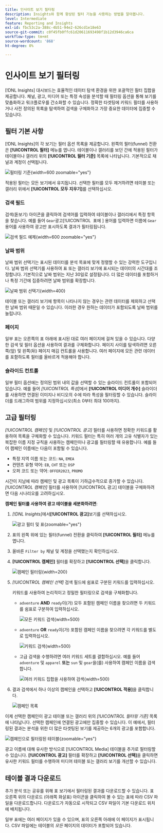 ```yaml
---
title: 인사이트 보기 필터링
description: Insights와 함께 향상된 필터 기능을 사용하는 방법을 알아봅니다.
level: Intermediate
feature: Reporting and Insights
exl-id: fbc53c2a-388c-4b51-94e2-626cd1e18e63
source-git-commit: c0f45fb0ffc61d20611693498f1b12d3946ca6ca
workflow-type: tm+mt
source-wordcount: '868'
ht-degree: 0%

---
```


# 인사이트 보기 필터링

[!DNL Insights] 대시보드는 효율적인 데이터 탐색 환경을 위한 포괄적인 필터 집합을 제공합니다. 채널, 광고, 미디어 또는 특정 속성을 분석할 때 필터링 옵션을 통해 보기를 맞춤화하고 워크플로우를 간소화할 수 있습니다. 정확한 타겟팅에 키워드 필터를 사용하거나 사전 정의된 목록을 탐색하여 검색을 구체화하고 가장 중요한 데이터에 집중할 수 있습니다.

## 필터 기본 사항

[!DNL Insights]의 각 보기는 필터 옵션 목록을 제공합니다. 왼쪽의 필터(funnel) 전환은 **[!UICONTROL 필터]** 메뉴를 엽니다. 테이블이나 갤러리를 보던 간에 적용된 필터가 테이블이나 갤러리 위의 **[!UICONTROL 필터 기준]** 목록에 나타납니다. 기본적으로 채널과 계정이 선택됩니다.

![필터링 기준](/help/assets/insights-filter-by.png "필터링 기준"){width=600 zoomable="yes"}

적용된 필터는 모든 보기에서 유지됩니다. 선택한 필터를 모두 제거하려면 테이블 또는 갤러리 위에서 **[!UICONTROL 모두 지우기]**&#x200B;를 선택하십시오.

### 검색 필드

검색(돋보기) 아이콘을 클릭하여 검색어를 입력하여 테이블이나 갤러리에서 특정 항목을 찾습니다. 예를 들어 `Gear`광고[!UICONTROL &#x200B; 표에 &#x200B;] 용어를 입력하면 이름에 `Gear` 용어를 사용하여 광고만 표시하도록 결과가 필터링됩니다.

![검색 필드 예제](/help/assets/insights-search.png "이름에 기어가 있는 광고 검색"){width=600 zoomable="yes"}

### 날짜 범위

날짜 범위 선택기는 표시된 데이터를 분석 목표에 맞게 정렬할 수 있는 강력한 도구입니다. 날짜 범위 선택기를 사용하여 표 또는 갤러리 보기에 표시되는 데이터의 시간대를 조정합니다. 기본적으로 날짜 범위는 지난 30일로 설정됩니다. 더 많은 데이터를 포함하거나 특정 기간에 집중하려면 날짜 범위를 확장합니다.

![날짜 범위 선택기](/help/assets/insights-date-range.png "날짜 범위 선택"){width=400}

테이블 또는 갤러리 보기에 항목이 나타나지 않는 경우는 관련 데이터를 제외하고 선택한 날짜 범위 때문일 수 있습니다. 이러한 경우 원하는 데이터가 포함되도록 날짜 범위를 늘립니다.

### 페이지

일부 표는 오른쪽의 표 아래에 표시된 대로 여러 페이지에 걸쳐 있을 수 있습니다. 다양한 검색 및 필터 옵션을 사용하여 결과를 구체화합니다. 페이지 사이를 탐색하려면 오른쪽(앞) 및 왼쪽(뒤) 페이지 매김 컨트롤을 사용합니다. 여러 페이지에 모든 관련 데이터를 포함하도록 필터를 올바르게 적용해야 합니다.

### 슬라이드 컨트롤

일부 필터 옵션에는 정의된 범위 내의 값을 선택할 수 있는 슬라이드 컨트롤이 포함되어 있습니다. 예를 들어 _[!UICONTROL 특성]_&#x200B;에서 **[!UICONTROL 미디어 개수]** 슬라이더를 사용하면 연결된 이미지나 비디오의 수에 따라 특성을 필터링할 수 있습니다. 슬라이더를 드래그하여 범위를 지정하십시오(최소 0부터 최대 100까지).

## 고급 필터링

_[!UICONTROL 캠페인]_ 및 _[!UICONTROL 광고]_ 필터를 사용하면 정확한 키워드를 활용하여 목록을 구체화할 수 있습니다. 키워드 필터는 특히 여러 개의 고유 식별자가 있는 복잡한 이름 지정 규칙을 사용하는 캠페인이나 광고를 필터링할 때 유용합니다. 예를 들어 캠페인 이름에는 다음이 포함될 수 있습니다.

- 특정 지역 이름 또는 코드: `NA`, `EMEA`
- 컨텐츠 유형 약어: `EB`, `CHT` 또는 `DSP`
- 오퍼 코드 또는 약어: `OFFER2023`, `PROMO`

시간이 지남에 따라 캠페인 및 광고 목록이 기하급수적으로 증가할 수 있습니다. _[!UICONTROL 캠페인]_ 필터를 사용하여 [!UICONTROL 광고] 테이블을 구체화하려면 다음 시나리오를 고려하십시오.

**캠페인 필터를 사용하여 광고 테이블을 세분화하려면**:

1. _[!DNL Insights]_&#x200B;에서&#x200B;**[!UICONTROL 광고]**&#x200B;보기를 선택하십시오.

   ![광고 필터 및 표](/help/assets/insights-ads-filter.png "필터 메뉴가 있는 광고 보기"){zoomable="yes"}

1. 표의 왼쪽 위에 있는 필터(funnel) 전환을 클릭하여 **[!UICONTROL 필터]** 메뉴를 엽니다.

1. 올바른 `Filter by` 채널 및 계정을 선택했는지 확인하십시오.

1. **[!UICONTROL 캠페인]** 필터를 확장하고 **[!UICONTROL 선택]**&#x200B;을 클릭합니다.

   ![캠페인 필터링](/help/assets/insights-filter-campaigns-expand.png "캠페인 확장 필터"){width=200}

1. _[!UICONTROL 캠페인 선택]_ 검색 필드에 쉼표로 구분된 키워드를 입력하십시오.

   키워드를 사용하여 논리적이고 정밀한 필터링으로 검색을 구체화합니다.

   - `adventure` **AND** `ready`이(가) 모두 포함된 캠페인 이름을 찾으려면 두 키워드를 쉼표로 구분하여 입력하십시오.

     ![모든 키워드 검색](/help/assets/insights-select-campaigns-and.png "두 키워드가 모두 포함된 캠페인 이름 검색"){width=500}

   - `adventure` **OR** `ready`이(가) 포함된 캠페인 이름을 찾으려면 각 키워드를 별도로 입력하십시오.

     ![키워드 검색](/help/assets/insights-select-campaigns-or.png "하나 이상의 키워드가 포함된 캠페인 이름 검색"){width=500}

   - 고급 검색을 수행하려면 여러 키워드 세트를 결합하십시오. 예를 들어 `adventure` 및 `apparel` **또는** `sun` 및 `gear`을(를) 사용하여 캠페인 이름을 검색합니다.

     ![여러 키워드 집합을 사용하여 검색](/help/assets/insights-advanced-or.png "여러 키워드 집합을 사용하여 캠페인 이름 검색"){width=500}

1. 결과 검색에서 하나 이상의 캠페인을 선택하고 **[!UICONTROL 적용]**&#x200B;을 클릭합니다.

   ![캠페인 목록](/help/assets/insights-select-campaigns-list.png "포함할 캠페인 선택")

이제 선택한 캠페인이 광고 테이블 또는 갤러리 위의 _[!UICONTROL 필터링 기준]_ 목록에 나타납니다. 선택한 캠페인에 연결된 광고에만 집중할 수 있습니다. 이 예에서, 필터링된 결과는 분석을 위한 더 많은 타겟팅된 보기를 제공하는 6개의 광고를 포함합니다.

![캠페인으로 필터링된 테이블](/help/assets/insights-filter-by-campaigns.png "캠페인이 있는 테이블 필터"){zoomable="yes"}

광고 이름에 대해 유사한 방식으로 [!UICONTROL Media] 테이블을 추가로 필터링할 수 있습니다. **[!UICONTROL 광고]** 필터를 확장하고 **[!UICONTROL 선택]**&#x200B;을 클릭하면 유사한 키워드 필터를 수행하여 미디어 테이블 또는 갤러리 보기를 개선할 수 있습니다.

## 테이블 결과 다운로드

추가 분석 또는 공유를 위해 표 보기에서 필터링된 결과를 다운로드할 수 있습니다. 표 오른쪽 위의 다운로드 (아래쪽 화살표) 아이콘을 클릭하여 볼 수 있는 표에 따라 CSV 파일을 다운로드합니다. 다운로드가 자동으로 시작되고 CSV 파일이 기본 다운로드 위치에 배치됩니다.

일부 표에는 여러 페이지가 있을 수 있으며, 표의 오른쪽 아래에 이 페이지가 표시됩니다. CSV 파일에는 테이블의 _모든_ 페이지의 데이터가 포함되어 있습니다.
